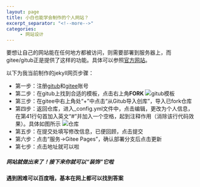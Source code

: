 ```yaml
---
layout: page
title: 小白也能学会制作的个人网站？
excerpt_separator: "<!--more-->"
categories:
     - 网站设计
---
```

要想让自己的网站能在任何地方都被访问，则需要部署到服务器上，而gitee/gitub正是提供了这样的功能。具体可以参照[官方网站](https://pages.github.com/)。  
<!--more-->
以下为我当前制作的jekyll网页步骤：
 * 第一步：注册[gitub](https://github.com/)和[gitee](https://gitee.com/)账号
 * 第二步：在gitub上找到合适的模板，点击右上角**FORK**
![gitub模板](https://gitee.com/chenzilincgx/chenzilin/raw/chenzilin/assets/images/222.png)
* 第三步：在gitee中右上角处“+”中点击“从Gitub导入创库”，导入已fork仓库
* 第四步：返回仓库，进入_config.yml文件中，点击编辑，更改为个人信息，在第41行句首加入英文“#”并加入一个空格，起到注释作用（消除该行代码效果）。具体如图所示
![仓库](https://gitee.com/chenzilincgx/chenzilin/raw/chenzilin/assets/images/111.png)
* 第五步：在提交处填写修改信息，已便回顾，点击提交
* 第六步：点击“服务→Gitee Pages”，确认部署分支后点击更新
* 第七步：点击地址就可以啦

##### 网站就做出来了！接下来你就可以“装饰”它啦
**遇到困难可以百度哦，基本在网上都可以找到答案**
